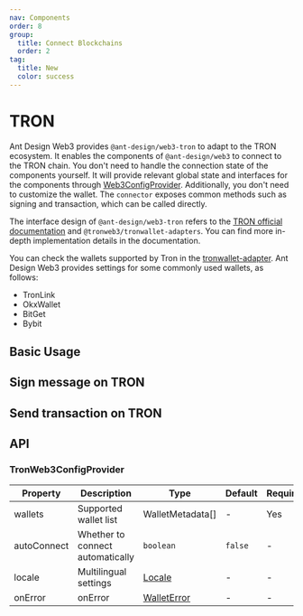 ```yaml
---
nav: Components
order: 8
group:
  title: Connect Blockchains
  order: 2
tag:
  title: New
  color: success
---
```


# TRON

Ant Design Web3 provides `@ant-design/web3-tron` to adapt to the TRON ecosystem. It enables the components of `@ant-design/web3` to connect to the TRON chain. You don't need to handle the connection state of the components yourself. It will provide relevant global state and interfaces for the components through [Web3ConfigProvider](../web3-config-provider/index.md). Additionally, you don't need to customize the wallet. The `connector` exposes common methods such as signing and transaction, which can be called directly.

The interface design of `@ant-design/web3-tron` refers to the [TRON official documentation](https://developers.tron.network/docs/tronwallet-adapter) and `@tronweb3/tronwallet-adapters`. You can find more in-depth implementation details in the documentation.

You can check the wallets supported by Tron in the [tronwallet-adapter](https://github.com/web3-geek/tronwallet-adapter?tab=readme-ov-file#supported). Ant Design Web3 provides settings for some commonly used wallets, as follows:

- TronLink
- OkxWallet
- BitGet
- Bybit

## Basic Usage

<code src='./demos/basic.tsx'></code>

## Sign message on TRON

<code src='./demos/message.tsx'></code>

## Send transaction on TRON

<code src='./demos/transaction.tsx'></code>

## API

### TronWeb3ConfigProvider

| Property | Description | Type | Default | Required |
| --- | --- | --- | --- | --- |
| wallets | Supported wallet list | WalletMetadata\[\] | - | Yes |
| autoConnect | Whether to connect automatically | `boolean` | `false` | - |
| locale | Multilingual settings | [Locale](https://github.com/ant-design/ant-design-web3/blob/main/packages/common/src/locale/en_US.ts) | - | - |
| onError | onError | [WalletError](https://github.com/web3-geek/tronwallet-adapter/blob/main/packages/adapters/abstract-adapter/src/errors.ts#L1) | - | - |
